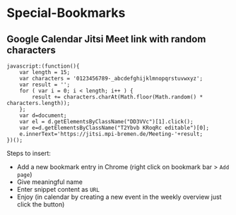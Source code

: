 # Special-Bookmarks

## Google Calendar Jitsi Meet link with random characters

```
javascript:(function(){
	var length = 15;
	var characters = '0123456789-_abcdefghijklmnopqrstuvwxyz';
	var result = '';
	for ( var i = 0; i < length; i++ ) {
		result += characters.charAt(Math.floor(Math.random() * characters.length));
	};
	var d=document;
	var el = d.getElementsByClassName("DD3VVc")[1].click();
	var e=d.getElementsByClassName("T2Ybvb KRoqRc editable")[0];
	e.innerText='https://jitsi.mpi-bremen.de/Meeting-'+result;
})();
```

Steps to insert:
* Add a new bookmark entry in Chrome (right click on bookmark bar > `Add page`)
* Give meaningful name
* Enter snippet content as `URL`
* Enjoy (in calendar by creating a new event in the weekly overview just click the button)
